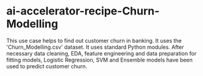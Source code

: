 # ai-accelerator-recipe-Churn-Modelling
This use case helps to find out customer churn in banking. It uses the 'Churn_Modelling.csv' dataset. It uses standard Python modules. After necessary data cleaning, EDA, feature engineering and data preparation for fitting models, Logistic Regression, SVM and Ensemble models have been used to predict customer churn.
